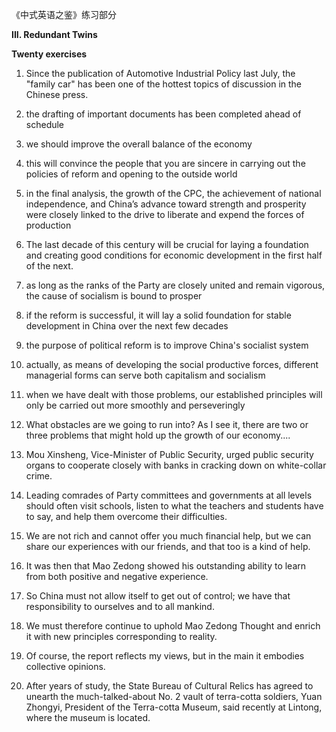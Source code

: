 《中式英语之鉴》练习部分

**III. Redundant Twins**

**Twenty exercises**

1) Since the publication of Automotive Industrial Policy last July, the "family car" has been one of the hottest topics of discussion in the Chinese press.
2) the drafting of important documents has been completed ahead of schedule
3) we should improve the overall balance of the economy
4) this will convince the people that you are sincere in carrying out the policies of reform and opening to the outside world
5) in the final analysis, the growth of the CPC, the achievement of national independence, and China’s advance toward strength and prosperity were closely linked to the drive to liberate and expend the forces of production



6) The last decade of this century will be crucial for laying a foundation and creating good conditions for economic development in the first half of the next.
7) as long as the ranks of the Party are closely united and remain vigorous, the cause of socialism is bound to prosper
8) if the reform is successful, it will lay a solid foundation for stable development in China over the next few decades
9) the purpose of political reform is to improve China's socialist system
10) actually, as means of developing the social productive forces, different managerial forms can serve both capitalism and socialism



11) when we have dealt with those problems, our established principles will only be carried out more smoothly and perseveringly
12) What obstacles are we going to run into? As I see it, there are two or three problems that might hold up the growth of our economy....
13) Mou Xinsheng, Vice-Minister of Public Security, urged public security organs to cooperate closely with banks in cracking down on white-collar crime.
14) Leading comrades of Party committees and governments at all levels should often visit schools, listen to what the teachers and students have to say, and help them overcome their difficulties.
15) We are not rich and cannot offer you much financial help, but we can share our experiences with our friends, and that too is a kind of help.



16) It was then that Mao Zedong showed his outstanding ability to learn from both positive and negative experience.
17) So China must not allow itself to get out of control; we have that responsibility to ourselves and to all mankind.
18) We must therefore continue to uphold Mao Zedong Thought and enrich it with new principles corresponding to reality.
19) Of course, the report reflects my views, but in the main it embodies collective opinions.
20) After years of study, the State Bureau of Cultural Relics has agreed to unearth the much-talked-about No. 2 vault of terra-cotta soldiers, Yuan Zhongyi, President of the Terra-cotta Museum, said recently at Lintong, where the museum is located.